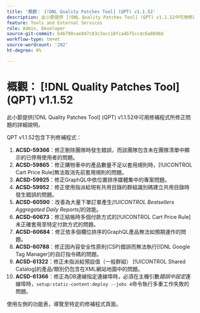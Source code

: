 ```yaml
---
title: '概觀： [!DNL Quality Patches Tool] (QPT) v1.1.52'
description: 此小節提供 [!DNL Quality Patches Tool] (QPT) v1.1.52中可用修補程式所修正問題的詳細說明。
feature: Tools and External Services
role: Admin, Developer
source-git-commit: b4b790cee847c83c3acc18fcadb75ccdc6a0898d
workflow-type: tm+mt
source-wordcount: '282'
ht-degree: 0%

---
```


# 概觀： [!DNL Quality Patches Tool] (QPT) v1.1.52

此小節提供[!DNL Quality Patches Tool] (QPT) v1.1.52中可用修補程式所修正問題的詳細說明。

QPT v1.1.52包含下列修補程式：

1. **ACSD-59366**：修正刪除團隊時發生錯誤，而該團隊包含未在團隊清單中顯示的已停用使用者的問題。
1. **ACSD-59865**：修正購物車中的產品數量不足以套用規則時，[!UICONTROL Cart Price Rule]無法取消先前套用規則的問題。
1. **ACSD-59925**：修正GraphQL中依位置排序媒體集中的專案問題。
1. **ACSD-59952**：修正使用指派給現有共用目錄的群組識別碼建立共用目錄時發生錯誤的問題。
1. **ACSD-60590**：改善為大量下單訂單產生&#x200B;*[!UICONTROL Bestsellers Aggregated Daily Reports]*&#x200B;的效能。
1. **ACSD-60673**：修正結帳時多個付款方式的[!UICONTROL Cart Price Rule]未正確套用至特定付款方式的問題。
1. **ACSD-60684**：修正依多個欄位排序的GraphQL產品無法如預期運作的問題。
1. **ACSD-60788**：修正因內容安全性原則(CSP)錯誤而無法執行[!DNL Google Tag Manager]的自訂指令碼的問題。
1. **ACSD-61322**：修正未指派給預設值（一般群組） [!UICONTROL Shared Catalog]的產品/類別仍包含在XML網站地圖中的問題。
1. **ACSD-61366**：修正為DB連線指定連線埠時，必須在主機引數&#x200B;*錯誤中設定*&#x200B;連線埠時，`setup:static-content:deploy --jobs 4`命令執行多重工作失敗的問題。

使用左側的功能表，導覽至特定的修補程式頁面。
